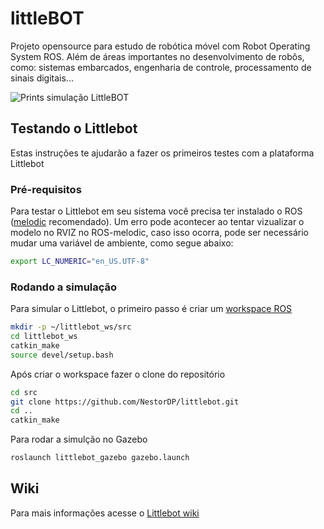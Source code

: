 # littleBOT

Projeto opensource para estudo de robótica móvel com Robot Operating System ROS. Além de áreas importantes no desenvolvimento de robôs, como: sistemas embarcados, engenharia de controle, processamento de sinais digitais...

![Prints simulação LittleBOT](https://user-images.githubusercontent.com/37759765/128800773-a2714fbc-2218-4c7c-a7a5-e6070d67b1a1.png)

## Testando o Littlebot

Estas instruções te ajudarão a fazer os primeiros testes com a plataforma Littlebot

### Pré-requisitos

Para testar o Littlebot em seu sistema você precisa ter instalado o ROS ([melodic](http://wiki.ros.org/melodic) recomendado). Um erro pode acontecer ao tentar vizualizar o modelo no RVIZ no ROS-melodic, caso isso ocorra, pode ser necessário mudar uma variável de ambiente, como segue abaixo:

```bash
export LC_NUMERIC="en_US.UTF-8"
```

### Rodando a simulação

Para simular o Littlebot, o primeiro passo é criar um [workspace ROS](http://wiki.ros.org/catkin/Tutorials/create_a_workspace)

```bash
mkdir -p ~/littlebot_ws/src
cd littlebot_ws
catkin_make
source devel/setup.bash
```

Após criar o workspace fazer o clone do repositório

```bash
cd src
git clone https://github.com/NestorDP/littlebot.git
cd ..
catkin_make
```

Para rodar a simulção no Gazebo

```bash
roslaunch littlebot_gazebo gazebo.launch
```

## Wiki

Para mais informações acesse o [Littlebot wiki](https://github.com/NestorDP/littlebot/wiki)
